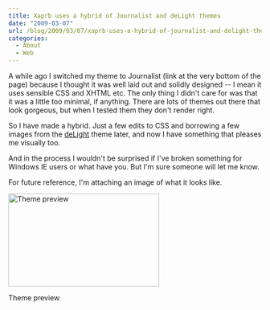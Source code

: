 ```yaml
---
title: Xaprb uses a hybrid of Journalist and deLight themes
date: "2009-03-07"
url: /blog/2009/03/07/xaprb-uses-a-hybrid-of-journalist-and-delight-themes/
categories:
  - About
  - Web
---
```

A while ago I switched my theme to Journalist (link at the very bottom of the page) because I thought it was well laid out and solidly designed -- I mean it uses sensible CSS and XHTML etc. The only thing I didn't care for was that it was a little too minimal, if anything. There are lots of themes out there that look gorgeous, but when I tested them they don't render right.

So I have made a hybrid. Just a few edits to CSS and borrowing a few images from the [deLight](http://webdemar.com/wordpress/wordpress-theme-delight-1-2/) theme later, and now I have something that pleases me visually too.

And in the process I wouldn't be surprised if I've broken something for Windows IE users or what have you. But I'm sure someone will let me know.

For future reference, I'm attaching an image of what it looks like.

<div id="attachment_899" class="wp-caption alignnone" style="width: 310px">
  <a href="/media/2009/03/xaprb-delight-journalist-theme.png"><img src="/media/2009/03/xaprb-delight-journalist-theme-300x185.png" alt="Theme preview" title="xaprb-delight-journalist-theme" width="300" height="185" class="size-medium wp-image-899" /></a><p class="wp-caption-text">
    Theme preview
  </p>
</div>


